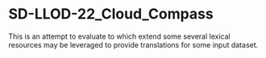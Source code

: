 # SD-LLOD-22_Cloud_Compass
This is an attempt to evaluate to which extend some several lexical resources may be leveraged to provide translations for some input dataset.
